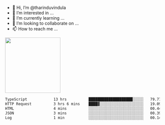 - 👋 Hi, I’m @tharinduvindula
- 👀 I’m interested in ...
- 🌱 I’m currently learning ...
- 💞️ I’m looking to collaborate on ...
- 📫 How to reach me ...

<!---
tharinduvindula/tharinduvindula is a ✨ special ✨ repository because its `README.md` (this file) appears on your GitHub profile.
You can click the Preview link to take a look at your changes.
--->

<img height="180em" src="https://github-readme-stats.vercel.app/api?username=tharinduvindula&show_icons=true&hide_border=false&&count_private=true&include_all_commits=true" />


<!--START_SECTION:waka-->

```txt
TypeScript            13 hrs          ████████████████████░░░░░   79.77 %
HTTP Request          3 hrs 6 mins    ████▓░░░░░░░░░░░░░░░░░░░░   19.09 %
HTML                  4 mins          ░░░░░░░░░░░░░░░░░░░░░░░░░   00.44 %
JSON                  3 mins          ░░░░░░░░░░░░░░░░░░░░░░░░░   00.39 %
Log                   1 min           ░░░░░░░░░░░░░░░░░░░░░░░░░   00.14 %
```

<!--END_SECTION:waka-->
